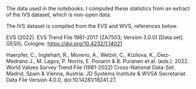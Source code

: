 The data used in the notebooks. I computed these statistics from an extract of the IVS dataset, which is non-open data.

The IVS dataset is compiled from the EVS and WVS, references below. 

EVS (2022). EVS Trend File 1981-2017 (ZA7503; Version 3.0.0) [Data set]. GESIS, Cologne. https://doi.org/10.4232/1.14021

Haerpfer, C., Inglehart, R., Moreno, A., Welzel, C., Kizilova, K., Diez-Medrano J., M. Lagos, P. Norris, E. Ponarin & B. Puranen et al. (eds.). 2022. World Values Survey Trend File (1981-2022) Cross-National Data-Set. Madrid, Spain & Vienna, Austria: JD Systems Institute & WVSA Secretariat. Data File Version 4.0.0, doi:10.14281/18241.27.
